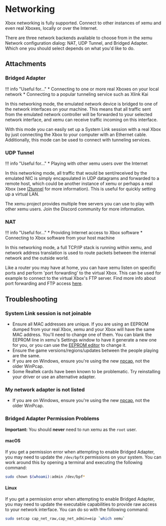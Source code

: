 # Networking

Xbox networking is fully supported. Connect to other instances of xemu and even
real Xboxes, locally or over the Internet.

There are three network backends available to choose from in the xemu Network
configuration dialog: NAT, UDP Tunnel, and Bridged Adapter. Which one
you should select depends on what you'd like to do.

## Attachments

### Bridged Adapter

!!! info "Useful for..."
    * Connecting to one or more real Xboxes on your local network
    * Connecting to a popular tunneling service such as Xlink Kai

In this networking mode, the emulated network device is bridged to one of the
network interfaces on your machine. This means that all traffic sent from the
emulated network controller will be forwarded to your selected network
interface, and xemu can receive traffic incoming on this interface.

With this mode you can easily set up a System Link session with a real Xbox by
just connecting the Xbox to your computer with an Ethernet cable. Additionally,
this mode can be used to connect with tunneling services.

### UDP Tunnel

!!! info "Useful for..."
    * Playing with other xemu users over the Internet

In this networking mode, all traffic that would be sent/received by the emulated
NIC is simply encapsulated in UDP datagrams and forwarded to a remote host,
which could be another instance of xemu or perhaps a real Xbox (see
[l2tunnel](github.com/mborgerson/l2tunnel) for more information). This is useful
for quickly setting up a virtual LAN.

The xemu project provides multiple free servers you can use to play with other
xemu users. Join the Discord community for more information.

### NAT

!!! info "Useful for..."
	* Providing Internet access to Xbox software
	* Connecting to Xbox software from your host machine

In this networking mode, a full TCP/IP stack is running within xemu, and network
address translation is used to route packets between the internal network and
the outside world.

Like a router you may have at home, you can have xemu listen on specific ports
and perform 'port forwarding' to the virtual Xbox. This can be used for example
to connect to the virtual Xbox's FTP server. Find more info about port
forwarding and FTP access [here](ftp.md).


## Troubleshooting

### System Link session is not joinable

* Ensure all MAC addresses are unique. If you are using an EEPROM dumped from your real Xbox, xemu and your Xbox will have the same MAC address. You'll need to change one of them. You can blank the EEPROM line in xemu's Settings window to have it generate a new one for you, or you can use the [EEPROM editor](https://github.com/Ernegien/XboxEepromEditor) to change it.
* Ensure the game versions/regions/updates between the people playing are the same.
* If you are on Windows, ensure you're using the new [npcap](https://nmap.org/npcap/), not the older WinPcap.
* Some Realtek cards have been known to be problematic. Try reinstalling your driver or use an alternative adapter.

### My network adapter is not listed
* If you are on Windows, ensure you're using the new [npcap](https://nmap.org/npcap/), not the older WinPcap.

### Bridged Adapter Permission Problems

**Important:** You should **never** need to run xemu as the `root` user.

#### macOS

If you get a permission error when attempting to enable Bridged Adapter,
you may need to update the `/dev/bpfX` permissions on your system. You can
work around this by opening a terminal and executing the following command:

```bash
sudo chown $(whoami):admin /dev/bpf*
```

#### Linux

If you get a permission error when attempting to enable Bridged Adapter,
you may need to update the executable capabilities to provide raw access
to your network interface. You can do so with the following command:

```bash
sudo setcap cap_net_raw,cap_net_admin=eip `which xemu`
```
